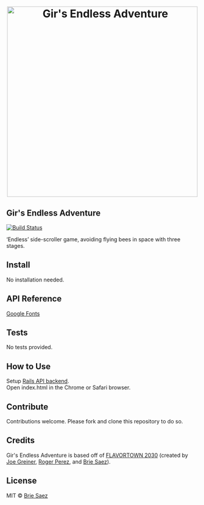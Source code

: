 <h1 align="center">
  <img src="https://github.com/briecodes/girs-endless-adventure/blob/master/assets/girs_endless_adventure.png?raw=true" alt="Gir's Endless Adventure" width="500">
</h1>

## Gir's Endless Adventure
[![Build Status](https://camo.githubusercontent.com/d0f65430681b67b7104f6130ada8c098ec5f66ba/68747470733a2f2f696d672e736869656c64732e696f2f62616467652f636f64652532307374796c652d7374616e646172642d627269676874677265656e2e7376673f7374796c653d666c6174)](https://github.com/standard/standard)

‘Endless’ side-scroller game, avoiding flying bees in space with three stages.


## Install
No installation needed.


## API Reference
[Google Fonts](https://developers.google.com/fonts/)


## Tests
No tests provided.


## How to Use
Setup [Rails API backend](https://github.com/briecodes/girs-endless-adventure-backend).<br/>
Open index.html in the Chrome or Safari browser.


## Contribute
Contributions welcome. Please fork and clone this repository to do so.


## Credits
Gir's Endless Adventure is based off of [FLAVORTOWN 2030](https://github.com/rogercodes1/Flavortown-2033-js-game) (created by [Joe Greiner](https://github.com/jrgreiner115), [Roger Perez](https://github.com/rogercodes1), and [Brie Saez](https://github.com/briecodes)).


## License
MIT © [Brie Saez](https://github.com/briecodes)
